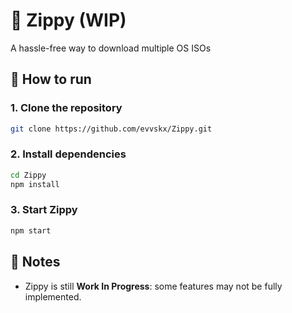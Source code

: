 # 🚀 Zippy (WIP)

A hassle-free way to download multiple OS ISOs

## 🔧 How to run

### 1. Clone the repository
```bash
git clone https://github.com/evvskx/Zippy.git
```

### 2. Install dependencies

```bash
cd Zippy
npm install
```

### 3. Start Zippy

```bash
npm start
```

## 📌 Notes

* Zippy is still **Work In Progress**: some features may not be fully implemented.
